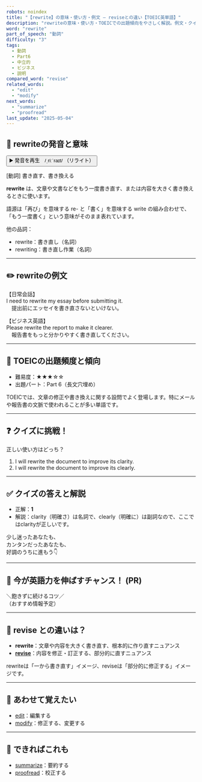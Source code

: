 ```yaml
---
robots: noindex
title: "【rewrite】の意味・使い方・例文 ― reviseとの違い【TOEIC英単語】"
description: "rewriteの意味・使い方・TOEICでの出題傾向をやさしく解説。例文・クイズ付きでreviseとの違いもわかりやすく学べます。"
word: "rewrite"
part_of_speech: "動詞"
difficulty: "3"
tags:
  - 動詞
  - Part6
  - 中立的
  - ビジネス
  - 説明
compared_word: "revise"
related_words:
  - "edit"
  - "modify"
next_words:
  - "summarize"
  - "proofread"
last_update: "2025-05-04"
---
```


## 🔰 rewriteの発音と意味

<button class="play-audio" onclick="playTTS('rewrite')">
  <span class="play-audio-main">
    ▶️ 発音を再生　/ˌriːˈraɪt/
  </span>
  <span class="play-audio-sub">
    （リライト）
  </span>
</button>

[動詞] 書き直す、書き換える

**rewrite** は、文章や文書などをもう一度書き直す、または内容を大きく書き換えるときに使います。

語源は「再び」を意味する re- と「書く」を意味する write の組み合わせで、「もう一度書く」という意味がそのまま表れています。

他の品詞：  
- rewrite：書き直し（名詞）
- rewriting：書き直し作業（名詞）

---

## ✏️ rewriteの例文

【日常会話】  
I need to rewrite my essay before submitting it.  
　提出前にエッセイを書き直さないといけない。

【ビジネス英語】  
Please rewrite the report to make it clearer.  
　報告書をもっと分かりやすく書き直してください。

---

## 🎯 TOEICの出題頻度と傾向

- 難易度：★★★☆☆
- 出題パート：Part 6（長文穴埋め）

TOEICでは、文章の修正や書き換えに関する設問でよく登場します。特にメールや報告書の文脈で使われることが多い単語です。

---

## ❓ クイズに挑戦！

正しい使い方はどっち？

1. I will rewrite the document to improve its clarity.  
2. I will rewrite the document to improve its clearly.

---

## ✅ クイズの答えと解説

- 正解：**1**
- 解説：clarity（明確さ）は名詞で、clearly（明確に）は副詞なので、ここではclarityが正しいです。

少し迷ったあなたも、  
カンタンだったあなたも、  
好調のうちに進もう👇️

---

## 🚀 今が英語力を伸ばすチャンス！ (PR)

<div class="info-center">
＼飽きずに続けるコツ／<br>  
（おすすめ情報予定）
</div>

---

## 🤔  revise との違いは？

- **rewrite**：文章や内容を大きく書き直す、根本的に作り直すニュアンス
- **[revise](/word/revise/)**：内容を修正・訂正する、部分的に直すニュアンス

rewriteは「一から書き直す」イメージ、reviseは「部分的に修正する」イメージです。

---

## 🧩 あわせて覚えたい

- [edit](/word/edit/)：編集する
- [modify](/word/modify/)：修正する、変更する

---

## 📖 できればこれも

- [summarize](/word/summarize/)：要約する
- [proofread](/word/proofread/)：校正する

<!-- cvid: aid30_bid27 -->
